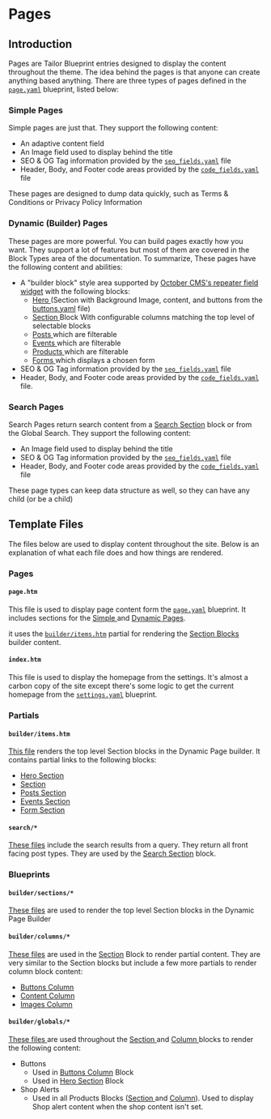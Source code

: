 # Pages

## Introduction

Pages are Tailor Blueprint entries designed to display the content throughout the theme. The idea behind the pages is that anyone can create anything based anything. There are three types of pages defined in the [`page.yaml`](https://github.com/artistro08/tailor-starter/blob/main/seeds/blueprints/content/page/page.yaml) blueprint, listed below:



### Simple Pages

Simple pages are just that. They support the following content:

* An adaptive content field
* An Image field used to display behind the title
* SEO & OG Tag information provided by the [`seo_fields.yaml`](https://github.com/artistro08/tailor-starter/blob/main/seeds/blueprints/content/mixins/builder/general\_options/seo\_fields.yaml) file
* Header, Body, and Footer code areas provided by the [`code_fields.yaml`](https://github.com/artistro08/tailor-starter/blob/main/seeds/blueprints/content/mixins/builder/general\_options/code\_fields.yaml) file

These pages are designed to dump data quickly, such as Terms & Conditions or Privacy Policy Information



### Dynamic (Builder) Pages

These pages are more powerful. You can build pages exactly how you want. They support a lot of features but most of them are covered in the Block Types area of the documentation. To summarize, These pages have the following content and abilities:

* A "builder block" style area supported by [October CMS's repeater field widget](https://docs.octobercms.com/3.x/element/form/widget-repeater.html) with the following blocks:
  * [Hero ](blocks/hero-section.md)(Section with Background Image, content, and buttons from the [buttons.yaml](https://github.com/artistro08/tailor-starter/blob/main/seeds/blueprints/content/mixins/builder/buttons/buttons.yaml) file)
  * [Section ](blocks/section/)Block With configurable columns matching the top level of selectable blocks
  * [Posts ](blocks/posts-section.md)which are filterable
  * [Events ](../events.md)which are filterable
  * [Products ](blocks/products-section.md)which are filterable
  * [Forms ](../forms/)which displays a chosen form&#x20;
* SEO & OG Tag information provided by the [`seo_fields.yaml`](https://github.com/artistro08/tailor-starter/blob/main/seeds/blueprints/content/mixins/builder/general\_options/seo\_fields.yaml) file
* Header, Body, and Footer code areas provided by the [`code_fields.yaml`](https://github.com/artistro08/tailor-starter/blob/main/seeds/blueprints/content/mixins/builder/general\_options/code\_fields.yaml) file.

### Search Pages

Search Pages return search content from a [Search Section](blocks/search-section.md) block or from the Global Search. They support the following content:

* An Image field used to display behind the title
* SEO & OG Tag information provided by the [`seo_fields.yaml`](https://github.com/artistro08/tailor-starter/blob/main/seeds/blueprints/content/mixins/builder/general\_options/seo\_fields.yaml) file
* Header, Body, and Footer code areas provided by the [`code_fields.yaml`](https://github.com/artistro08/tailor-starter/blob/main/seeds/blueprints/content/mixins/builder/general\_options/code\_fields.yaml) file

These page types can keep data structure as well, so they can have any child (or be a child)

## Template Files

The files below are used to display content throughout the site. Below is an explanation of what each file does and how things are rendered.&#x20;

### Pages

#### `page.htm`

This file is used to display page content form the [`page.yaml`](https://github.com/artistro08/tailor-starter/blob/main/seeds/blueprints/content/page/page.yaml) blueprint. It includes sections for the [Simple ](./#simple-pages)and [Dynamic Pages](./#dynamic-builder-pages).

it uses the [`builder/items.htm`](./#builder-items.htm) partial for rendering the [Section Blocks](blocks/#section-blocks) builder content.&#x20;

#### `index.htm`

This file is used to display the homepage from the settings. It's almost a carbon copy of the site except there's some logic to get the current homepage from the [`settings.yaml`](https://github.com/artistro08/tailor-starter/blob/main/seeds/blueprints/content/settings/settings.yaml) blueprint.

### Partials

#### `builder/items.htm`

[This file](https://github.com/artistro08/tailor-starter/blob/main/partials/builder/items.htm) renders the top level Section blocks in the Dynamic Page builder. It contains partial links to the following blocks:

* [Hero Section](blocks/hero-section.md)
* [Section](blocks/section/)
* [Posts Section](blocks/posts-section.md)
* [Events Section](blocks/events-section.md)
* [Form Section](blocks/form-section.md)

#### `search/*`

[These files](https://github.com/artistro08/tailor-starter/tree/main/partials/search) include the search results from a query. They return all front facing post types. They are used by the [Search Section](blocks/search-section.md) block.

### Blueprints

#### `builder/sections/*`

[These files](https://github.com/artistro08/tailor-starter/tree/main/partials/builder/sections) are used to render the top level Section blocks in the Dynamic Page Builder

#### `builder/columns/*`

[These files](https://github.com/artistro08/tailor-starter/tree/main/partials/builder/columns) are used in the [Section](blocks/section/) Block to render partial content. They are very similar to the Section blocks but include a few more partials to render column block content:

* [Buttons Column](blocks/section/buttons-column.md)
* [Content Column](blocks/section/content-column.md)
* [Images Column](blocks/section/image-column.md)

#### `builder/globals/*`

[These files ](https://github.com/artistro08/tailor-starter/tree/main/partials/builder/globals)are used throughout the [Section ](blocks/section/)and [Column ](broken-reference)blocks to render the following content:

* Buttons&#x20;
  * Used in [Buttons Column](blocks/section/buttons-column.md) Block
  * Used in [Hero Section](blocks/hero-section.md) Block
* Shop Alerts&#x20;
  * Used in all Products Blocks ([Section ](../shop/products.md)and [Column](blocks/section/products-column.md)). Used to display Shop alert content when the shop content isn't set.&#x20;

